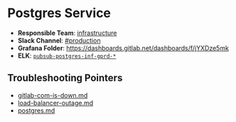 <!-- MARKER: do not edit this section directly. Edit services/service-mappings.yml then run scripts/generate-docs -->
#  Postgres Service

* **Responsible Team**: [infrastructure](https://about.gitlab.com/handbook/engineering/infrastructure/)
* **Slack Channel**: [#production](https://gitlab.slack.com/archives/production/production)
* **Grafana Folder**: https://dashboards.gitlab.net/dashboards/f/jYXDze5mk
* **ELK**: [`pubsub-postgres-inf-gprd-*`](https://log.gitlab.net/goto/d0f8993486c9007a69d85e3a08f1ea7c)

## Troubleshooting Pointers

* [gitlab-com-is-down.md](gitlab-com-is-down.md)
* [load-balancer-outage.md](load-balancer-outage.md)
* [postgres.md](postgres.md)

<!-- END_MARKER -->
